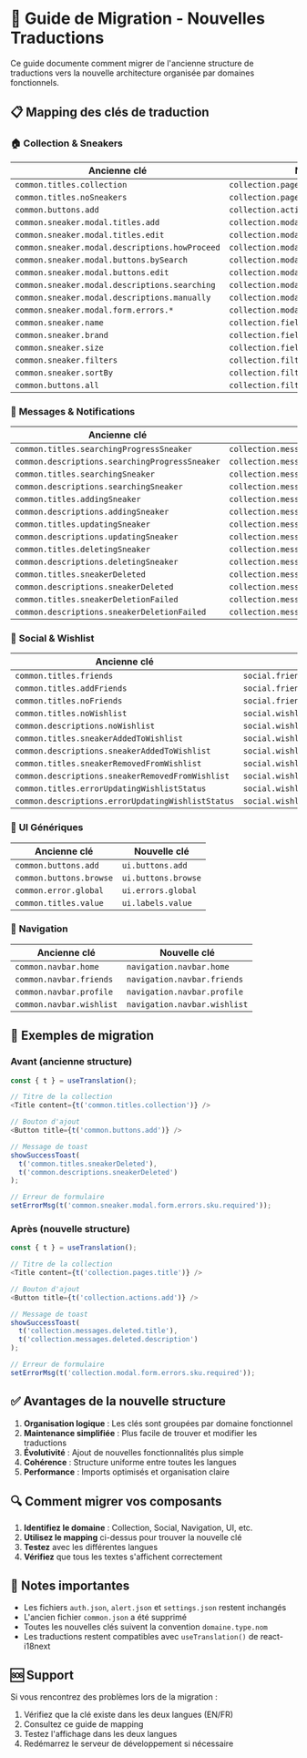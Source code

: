 # 🔄 Guide de Migration - Nouvelles Traductions

Ce guide documente comment migrer de l'ancienne structure de traductions vers la nouvelle architecture organisée par domaines fonctionnels.

## 📋 Mapping des clés de traduction

### 🏠 **Collection & Sneakers**

| Ancienne clé                                   | Nouvelle clé                               |
| ---------------------------------------------- | ------------------------------------------ |
| `common.titles.collection`                     | `collection.pages.title`                   |
| `common.titles.noSneakers`                     | `collection.pages.empty.title`             |
| `common.buttons.add`                           | `collection.actions.add`                   |
| `common.sneaker.modal.titles.add`              | `collection.modal.titles.add`              |
| `common.sneaker.modal.titles.edit`             | `collection.modal.titles.edit`             |
| `common.sneaker.modal.descriptions.howProceed` | `collection.modal.descriptions.howProceed` |
| `common.sneaker.modal.buttons.bySearch`        | `collection.modal.buttons.bySearch`        |
| `common.sneaker.modal.buttons.edit`            | `collection.modal.buttons.manually`        |
| `common.sneaker.modal.descriptions.searching`  | `collection.modal.descriptions.bySearch`   |
| `common.sneaker.modal.descriptions.manually`   | `collection.modal.descriptions.manually`   |
| `common.sneaker.modal.form.errors.*`           | `collection.modal.form.errors.*`           |
| `common.sneaker.name`                          | `collection.fields.name`                   |
| `common.sneaker.brand`                         | `collection.fields.brand`                  |
| `common.sneaker.size`                          | `collection.fields.size`                   |
| `common.sneaker.filters`                       | `collection.filters.title`                 |
| `common.sneaker.sortBy`                        | `collection.filters.sortBy`                |
| `common.buttons.all`                           | `collection.filters.all`                   |

### 📱 **Messages & Notifications**

| Ancienne clé                                   | Nouvelle clé                                     |
| ---------------------------------------------- | ------------------------------------------------ |
| `common.titles.searchingProgressSneaker`       | `collection.messages.searching.title`            |
| `common.descriptions.searchingProgressSneaker` | `collection.messages.searching.description`      |
| `common.titles.searchingSneaker`               | `collection.messages.found.title`                |
| `common.descriptions.searchingSneaker`         | `collection.messages.found.description`          |
| `common.titles.addingSneaker`                  | `collection.messages.adding.title`               |
| `common.descriptions.addingSneaker`            | `collection.messages.adding.description`         |
| `common.titles.updatingSneaker`                | `collection.messages.updating.title`             |
| `common.descriptions.updatingSneaker`          | `collection.messages.updating.description`       |
| `common.titles.deletingSneaker`                | `collection.messages.deleting.title`             |
| `common.descriptions.deletingSneaker`          | `collection.messages.deleting.description`       |
| `common.titles.sneakerDeleted`                 | `collection.messages.deleted.title`              |
| `common.descriptions.sneakerDeleted`           | `collection.messages.deleted.description`        |
| `common.titles.sneakerDeletionFailed`          | `collection.messages.deletionFailed.title`       |
| `common.descriptions.sneakerDeletionFailed`    | `collection.messages.deletionFailed.description` |

### 👥 **Social & Wishlist**

| Ancienne clé                                      | Nouvelle clé                                   |
| ------------------------------------------------- | ---------------------------------------------- |
| `common.titles.friends`                           | `social.friends.title`                         |
| `common.titles.addFriends`                        | `social.friends.addFriends`                    |
| `common.titles.noFriends`                         | `social.friends.noFriends`                     |
| `common.titles.noWishlist`                        | `social.wishlist.empty.title`                  |
| `common.descriptions.noWishlist`                  | `social.wishlist.empty.description`            |
| `common.titles.sneakerAddedToWishlist`            | `social.wishlist.messages.added.title`         |
| `common.descriptions.sneakerAddedToWishlist`      | `social.wishlist.messages.added.description`   |
| `common.titles.sneakerRemovedFromWishlist`        | `social.wishlist.messages.removed.title`       |
| `common.descriptions.sneakerRemovedFromWishlist`  | `social.wishlist.messages.removed.description` |
| `common.titles.errorUpdatingWishlistStatus`       | `social.wishlist.messages.error.title`         |
| `common.descriptions.errorUpdatingWishlistStatus` | `social.wishlist.messages.error.description`   |

### 🧩 **UI Génériques**

| Ancienne clé            | Nouvelle clé        |
| ----------------------- | ------------------- |
| `common.buttons.add`    | `ui.buttons.add`    |
| `common.buttons.browse` | `ui.buttons.browse` |
| `common.error.global`   | `ui.errors.global`  |
| `common.titles.value`   | `ui.labels.value`   |

### 🧭 **Navigation**

| Ancienne clé             | Nouvelle clé                 |
| ------------------------ | ---------------------------- |
| `common.navbar.home`     | `navigation.navbar.home`     |
| `common.navbar.friends`  | `navigation.navbar.friends`  |
| `common.navbar.profile`  | `navigation.navbar.profile`  |
| `common.navbar.wishlist` | `navigation.navbar.wishlist` |

## 🚀 Exemples de migration

### Avant (ancienne structure)

```typescript
const { t } = useTranslation();

// Titre de la collection
<Title content={t('common.titles.collection')} />

// Bouton d'ajout
<Button title={t('common.buttons.add')} />

// Message de toast
showSuccessToast(
  t('common.titles.sneakerDeleted'),
  t('common.descriptions.sneakerDeleted')
);

// Erreur de formulaire
setErrorMsg(t('common.sneaker.modal.form.errors.sku.required'));
```

### Après (nouvelle structure)

```typescript
const { t } = useTranslation();

// Titre de la collection
<Title content={t('collection.pages.title')} />

// Bouton d'ajout
<Button title={t('collection.actions.add')} />

// Message de toast
showSuccessToast(
  t('collection.messages.deleted.title'),
  t('collection.messages.deleted.description')
);

// Erreur de formulaire
setErrorMsg(t('collection.modal.form.errors.sku.required'));
```

## ✅ Avantages de la nouvelle structure

1. **Organisation logique** : Les clés sont groupées par domaine fonctionnel
2. **Maintenance simplifiée** : Plus facile de trouver et modifier les traductions
3. **Évolutivité** : Ajout de nouvelles fonctionnalités plus simple
4. **Cohérence** : Structure uniforme entre toutes les langues
5. **Performance** : Imports optimisés et organisation claire

## 🔍 Comment migrer vos composants

1. **Identifiez le domaine** : Collection, Social, Navigation, UI, etc.
2. **Utilisez le mapping** ci-dessus pour trouver la nouvelle clé
3. **Testez** avec les différentes langues
4. **Vérifiez** que tous les textes s'affichent correctement

## 📝 Notes importantes

-   Les fichiers `auth.json`, `alert.json` et `settings.json` restent inchangés
-   L'ancien fichier `common.json` a été supprimé
-   Toutes les nouvelles clés suivent la convention `domaine.type.nom`
-   Les traductions restent compatibles avec `useTranslation()` de react-i18next

## 🆘 Support

Si vous rencontrez des problèmes lors de la migration :

1. Vérifiez que la clé existe dans les deux langues (EN/FR)
2. Consultez ce guide de mapping
3. Testez l'affichage dans les deux langues
4. Redémarrez le serveur de développement si nécessaire
